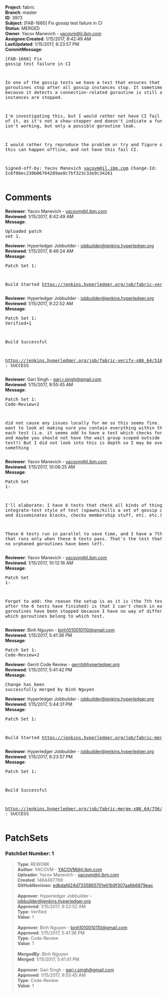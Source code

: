 <strong>Project</strong>: fabric</br><strong>Branch</strong>: master<br><strong>ID</strong>: 3973<br><strong>Subject</strong>: [FAB-1660] Fix gossip test failure in CI<br><strong>Status</strong>: MERGED<br><strong>Owner</strong>: Yacov Manevich - yacovm@il.ibm.com<br><strong>Assignee</strong>:<strong>Created</strong>: 1/15/2017, 8:42:49 AM<br><strong>LastUpdated</strong>: 1/15/2017, 6:23:57 PM<br><strong>CommitMessage</strong>:<br><pre>[FAB-1660] Fix gossip test failure in CI

In one of the gossip tests we have a test that ensures that all goroutines
 stop after all gossip instances stop.
It sometimes fails because it detects a connection-related goroutine is still
 alive after instances are stopped.

I'm investigating this, but I would rather not have CI fail because of it,
as it's not a show-stopper and doesn't indicate a functionality isn't working,
but only a possible goroutine leak.

I would rather try reproduce the problem or try and figure
out how this can happen offline, and not have this fail CI.

Signed-off-by: Yacov Manevich <yacovm@il.ibm.com>
Change-Id: Ic6f06ec238b06764289ae0c7bf323c33e9c34261
</pre><h1>Comments</h1><strong>Reviewer</strong>: Yacov Manevich - yacovm@il.ibm.com<br><strong>Reviewed</strong>: 1/15/2017, 8:42:49 AM<br><strong>Message</strong>: <pre>Uploaded patch set 1.</pre><strong>Reviewer</strong>: Hyperledger Jobbuilder - jobbuilder@jenkins.hyperledger.org<br><strong>Reviewed</strong>: 1/15/2017, 8:46:24 AM<br><strong>Message</strong>: <pre>Patch Set 1:

Build Started https://jenkins.hyperledger.org/job/fabric-verify-x86_64/5188/</pre><strong>Reviewer</strong>: Hyperledger Jobbuilder - jobbuilder@jenkins.hyperledger.org<br><strong>Reviewed</strong>: 1/15/2017, 9:22:52 AM<br><strong>Message</strong>: <pre>Patch Set 1: Verified+1

Build Successful 

https://jenkins.hyperledger.org/job/fabric-verify-x86_64/5188/ : SUCCESS</pre><strong>Reviewer</strong>: Gari Singh - gari.r.singh@gmail.com<br><strong>Reviewed</strong>: 1/15/2017, 9:55:45 AM<br><strong>Message</strong>: <pre>Patch Set 1: Code-Review+2

did not cause any issues locally for me so this seems fine.  you might want to look at making sure you contain everything within the scope of each test (i.e. it seems odd to have a test which checks for goroutines and maybe you should not have the wait group scoped outside of each test?)   But I did not look into this is depth so I may be overlooking something</pre><strong>Reviewer</strong>: Yacov Manevich - yacovm@il.ibm.com<br><strong>Reviewed</strong>: 1/15/2017, 10:06:25 AM<br><strong>Message</strong>: <pre>Patch Set 1:

I'll elaborate: I have 6 tests that check all kinds of things in an integrate-test style of test (spawns/kills a set of gossip components and disseminates blocks, checks membership stuff, etc. etc.).

These 6 tests run in parallel to save time, and I have a 7th test that runs only when these 6 tests pass. 
That's the test that checks that no orphaned goroutines have been left.</pre><strong>Reviewer</strong>: Yacov Manevich - yacovm@il.ibm.com<br><strong>Reviewed</strong>: 1/15/2017, 10:12:16 AM<br><strong>Message</strong>: <pre>Patch Set 1:

Forgot to add: the reason the setup is as it is (the 7th test running after the 6 tests have finished) is that I can't check in each test that goroutines have been stopped because I have no way of differentiating which goroutines belong to which test.</pre><strong>Reviewer</strong>: Binh Nguyen - binh1010010110@gmail.com<br><strong>Reviewed</strong>: 1/15/2017, 5:41:36 PM<br><strong>Message</strong>: <pre>Patch Set 1: Code-Review+2</pre><strong>Reviewer</strong>: Gerrit Code Review - gerrit@hyperledger.org<br><strong>Reviewed</strong>: 1/15/2017, 5:41:42 PM<br><strong>Message</strong>: <pre>Change has been successfully merged by Binh Nguyen</pre><strong>Reviewer</strong>: Hyperledger Jobbuilder - jobbuilder@jenkins.hyperledger.org<br><strong>Reviewed</strong>: 1/15/2017, 5:44:31 PM<br><strong>Message</strong>: <pre>Patch Set 1:

Build Started https://jenkins.hyperledger.org/job/fabric-merge-x86_64/756/</pre><strong>Reviewer</strong>: Hyperledger Jobbuilder - jobbuilder@jenkins.hyperledger.org<br><strong>Reviewed</strong>: 1/15/2017, 6:23:57 PM<br><strong>Message</strong>: <pre>Patch Set 1:

Build Successful 

https://jenkins.hyperledger.org/job/fabric-merge-x86_64/756/ : SUCCESS</pre><h1>PatchSets</h1><h3>PatchSet Number: 1</h3><blockquote><strong>Type</strong>: REWORK<br><strong>Author</strong>: YACOVM - YACOVM@il.ibm.com<br><strong>Uploader</strong>: Yacov Manevich - yacovm@il.ibm.com<br><strong>Created</strong>: 1484487769<br><strong>GitHubRevision</strong>: [edbdaf424d7335865701e01b9f307aa6b6879eac](https://github.com/hyperledger/fabric/commit/edbdaf424d7335865701e01b9f307aa6b6879eac)<br><br><strong>Approver</strong>: Hyperledger Jobbuilder - jobbuilder@jenkins.hyperledger.org<br><strong>Approved</strong>: 1/15/2017, 9:22:52 AM<br><strong>Type</strong>: Verified<br><strong>Value</strong>: 1<br><br><strong>Approver</strong>: Binh Nguyen - binh1010010110@gmail.com<br><strong>Approved</strong>: 1/15/2017, 5:41:36 PM<br><strong>Type</strong>: Code-Review<br><strong>Value</strong>: 1<br><br><strong>MergedBy</strong>: Binh Nguyen<br><strong>Merged</strong>: 1/15/2017, 5:41:41 PM<br><br><strong>Approver</strong>: Gari Singh - gari.r.singh@gmail.com<br><strong>Approved</strong>: 1/15/2017, 9:55:45 AM<br><strong>Type</strong>: Code-Review<br><strong>Value</strong>: 1<br><br></blockquote>